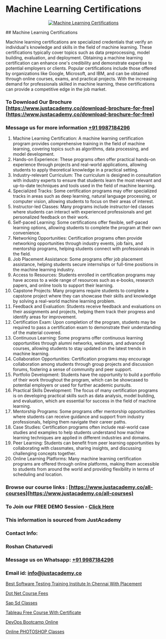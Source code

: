 # Machine Learning Certifications

<p align="center">
  <a href="https://justacademy.co/course-detail/machine-learning">
    <img src="https://justacademy.co/storage2/course_image/1709713428_course_image.webp" alt="Machine Learning Certifications">
  </a>
</p>
## Machine Learning Certifications

Machine learning certifications are specialized credentials that verify an individual's knowledge and skills in the field of machine learning. These certifications typically cover topics such as data preprocessing, model building, evaluation, and deployment. Obtaining a machine learning certification can enhance one's credibility and demonstrate expertise to potential employers or clients. Popular certifications include those offered by organizations like Google, Microsoft, and IBM, and can be obtained through online courses, exams, and practical projects. With the increasing demand for professionals skilled in machine learning, these certifications can provide a competitive edge in the job market.
### To Download Our Brochure [https://www.justacademy.co/download-brochure-for-free](https://www.justacademy.co/download-brochure-for-free)
### Message us for more information [+91 9987184296](https://api.whatsapp.com/send?phone=919987184296)
1) Machine Learning Certification: A machine learning certification program provides comprehensive training in the field of machine learning, covering topics such as algorithms, data processing, and model development.
2) Hands-on Experience: These programs often offer practical hands-on experience through projects and real-world applications, allowing students to apply theoretical knowledge in a practical setting.
3) Industry-relevant Curriculum: The curriculum is designed in consultation with industry experts to ensure that students learn the most relevant and up-to-date techniques and tools used in the field of machine learning.
4) Specialized Tracks: Some certification programs may offer specialized tracks in areas such as deep learning, natural language processing, or computer vision, allowing students to focus on their areas of interest.
5) Instructor-led Classes: Many programs include instructor-led classes where students can interact with experienced professionals and get personalized feedback on their work.
6) Self-paced Learning: Some certifications offer flexible, self-paced learning options, allowing students to complete the program at their own convenience.
7) Networking Opportunities: Certification programs often provide networking opportunities through industry events, job fairs, and mentorship programs, helping students connect with professionals in the field.
8) Job Placement Assistance: Some programs offer job placement assistance, helping students secure internships or full-time positions in the machine learning industry.
9) Access to Resources: Students enrolled in certification programs may have access to a wide range of resources such as e-books, research papers, and online tools to support their learning.
10) Capstone Projects: Many programs require students to complete a capstone project where they can showcase their skills and knowledge by solving a real-world machine learning problem.
11) Feedback and Evaluation: Students receive feedback and evaluations on their assignments and projects, helping them track their progress and identify areas for improvement.
12) Certification Exam: Upon completion of the program, students may be required to pass a certification exam to demonstrate their understanding of the material covered.
13) Continuous Learning: Some programs offer continuous learning opportunities through alumni networks, webinars, and advanced courses, allowing students to stay updated on the latest trends in machine learning.
14) Collaboration Opportunities: Certification programs may encourage collaboration among students through group projects and discussion forums, fostering a sense of community and peer support.
15) Portfolio Development: Students have the opportunity to build a portfolio of their work throughout the program, which can be showcased to potential employers or used for further academic pursuits.
16) Practical Skills Development: The focus of many certification programs is on developing practical skills such as data analysis, model building, and evaluation, which are essential for success in the field of machine learning.
17) Mentorship Programs: Some programs offer mentorship opportunities where students can receive guidance and support from industry professionals, helping them navigate their career paths.
18) Case Studies: Certification programs often include real-world case studies and examples to help students understand how machine learning techniques are applied in different industries and domains.
19) Peer Learning: Students can benefit from peer learning opportunities by collaborating with classmates, sharing insights, and discussing challenging concepts together.
20) Online Learning Platforms: Many machine learning certification programs are offered through online platforms, making them accessible to students from around the world and providing flexibility in terms of scheduling and location.

### Browse our course links : [https://www.justacademy.co/all-courses](https://www.justacademy.co/all-courses) 
### To Join our FREE DEMO Session - [Click Here](https://www.justacademy.co/register-for-course-demo)


### This information is sourced from JustAcademy
### Contact Info:
### Roshan Chaturvedi
### Message us on Whatsapp: [+91 9987184296](https://api.whatsapp.com/send?phone=919987184296)
### Email id: [info@justacademy.co](mailto:info@justacademy.co)
                
[Best Software Testing Training Institute In Chennai With Placement](https://www.linkedin.com/pulse/best-software-testing-institute-chennai-placement-justacademy-gp2ec?trackingId=G62GYaUjzLFkmetFB0hS7Q%3D%3D&lipi=urn%3Ali%3Apage%3Ad_flagship3_company_admin%3BxUP8vDI1SK6JTwycAY2syQ%3D%3D)

[Dot Net Course Fees](https://www.linkedin.com/pulse/dot-net-course-fees-justacademy-boston-orjkc?trackingId=bjrmoecjh0hoyLu771Egjw%3D%3D&lipi=urn%3Ali%3Apage%3Ad_flagship3_company_admin%3BA1nZ1nP9T4epQeiwVmNY3A%3D%3D)

[Sap Sd Classes](https://medium.com/@ranepooja/sap-sd-classes-fefb7ec71870)

[Tableau Free Course With Certificate](https://medium.com/@ranepooja/tableau-free-course-with-certificate-c61ff09f341a)

[DevOps Bootcamp Online](https://justacademyin.github.io/justacademy/devops-bootcamp-online)

[Online PHOTOSHOP Classes](https://justacademyin.github.io/justacademy/online-photoshop-classes)

